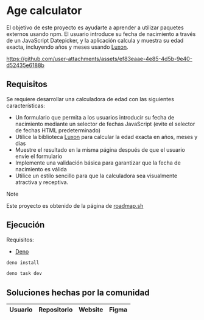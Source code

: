 # Age calculator

El objetivo de este proyecto es ayudarte a aprender a utilizar paquetes externos
usando npm. El usuario introduce su fecha de nacimiento a través de un
JavaScript Datepicker, y la aplicación calcula y muestra su edad exacta,
incluyendo años y meses usando [Luxon](https://www.npmjs.com/package/luxon).

https://github.com/user-attachments/assets/ef83eaae-4e85-4d5b-9e40-d52435e6188b


## Requisitos

Se requiere desarrollar una calculadora de edad con las siguientes
características:

- Un formulario que permita a los usuarios introducir su fecha de nacimiento
  mediante un selector de fechas JavaScript (evite el selector de fechas HTML
  predeterminado)
- Utilice la biblioteca [Luxon](https://www.npmjs.com/package/luxon) para
  calcular la edad exacta en años, meses y días
- Muestre el resultado en la misma página después de que el usuario envíe el
  formulario
- Implemente una validación básica para garantizar que la fecha de nacimiento es
  válida
- Utilice un estilo sencillo para que la calculadora sea visualmente atractiva y
  receptiva.

> [!NOTE]
> Este proyecto es obtenido de la página de
> <a href="https://roadmap.sh/projects/age-calculator">roadmap.sh</a>

## Ejecución

Requisitos:

- [Deno](https://deno.land/)

```bash
deno install
```

```bash
deno task dev
```

## Soluciones hechas por la comunidad

| Usuario | Repositorio | Website | Figma |
| ------- | ----------- | ------- | ----- |
